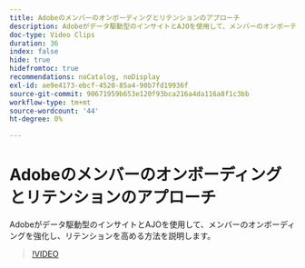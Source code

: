```yaml
---
title: Adobeのメンバーのオンボーディングとリテンションのアプローチ
description: Adobeがデータ駆動型のインサイトとAJOを使用して、メンバーのオンボーディングを強化し、リテンションを高める方法を説明します。
doc-type: Video Clips
duration: 36
index: false
hide: true
hidefromtoc: true
recommendations: noCatalog, noDisplay
exl-id: ae9e4173-ebcf-4520-85a4-90b7fd19936f
source-git-commit: 90671959b653e120f93bca216a4da116a8f1c3bb
workflow-type: tm+mt
source-wordcount: '44'
ht-degree: 0%

---
```


# Adobeのメンバーのオンボーディングとリテンションのアプローチ

Adobeがデータ駆動型のインサイトとAJOを使用して、メンバーのオンボーディングを強化し、リテンションを高める方法を説明します。

<!-- 62_S655_3442541_35_adobes-approach-to-member-onboarding-and-retention -->
>[!VIDEO](https://video.tv.adobe.com/v/3459639/?learn=on&enablevpops=true&captions=jpn)
